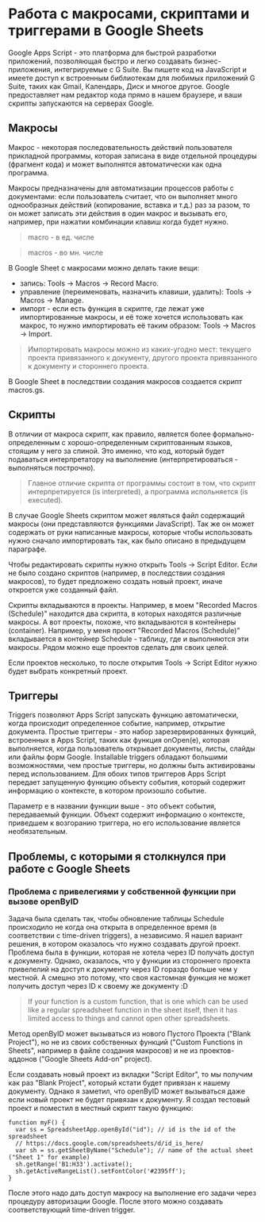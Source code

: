 # Работа с макросами, скриптами и триггерами в Google Sheets

Google Apps Script - это платформа для быстрой разработки приложений, позволяющая быстро и легко создавать бизнес-приложения, интегрируемые с G Suite. Вы пишете код на JavaScript и имеете доступ к встроенным библиотекам для любимых приложений G Suite, таких как Gmail, Календарь, Диск и многое другое. Google предоставляет нам редактор кода прямо в нашем браузере, и ваши скрипты запускаются на серверах Google.

## Макросы

Макрос - некоторая последовательность действий пользователя прикладной программы, которая записана в виде отдельной процедуры (фрагмент кода) и может выполнятся автоматически как одна программа.

Макросы предназначены для автоматизации процессов работы с документами: если пользователь считает, что он выполняет много однообразных действий (копирование, вставка и т.д.) раз за разом, то он может записать эти действия в один макрос и вызывать его, например, при нажатии комбинации клавиш когда будет нужно. 

> macro - в ед. числе

> macros - во мн. числе

В Google Sheet с макросами можно делать такие вещи:
 
 - запись: Tools -> Macros -> Record Macro.
 - управление (переименовать, назначить клавиши, удалить): Tools -> Macros -> Manage.
 - импорт - если есть функция в скрипте, где лежат уже импортированные макросы, и её тоже хочется использовать как макрос, то нужно импортировать её таким образом: Tools -> Macros -> Import.

 > Импортировать макросы можно из каких-угодно мест: текущего проекта привязанного к документу, другого проекта привязанного к документу и стороннего проекта.

В Google Sheet в последствии создания макросов создается скрипт macros.gs.

## Скрипты

В отличии от макроса скрипт, как правило, является более формально-определенным с хорошо-определенным скриптованным языков, стоящим у него за спиной. Это именно, что код, который будет подаваться интерпретатору на выполнение (интерпретироваться - выполняться построчно).

> Главное отличие скрипта от программы состоит в том, что скрипт интерпретируется (is interpreted), а программа испольняется (is executed).

В случае Google Sheets скриптом может являться файл содержащий макросы (они представляются функциями JavaScript). Так же он может содержать от руки написанные макросы, которые чтобы использовать нужно сначало импортировать так, как было описано в предыдущем параграфе.

Чтобы редактировать скрипты нужно открыть Tools -> Script Editor. Если не было создано скриптов (например, в последствии создания макросов), то будет предложено создать новый проект, иначе откроется уже созданный файл.

Скрипты вкладываются в проекты. Например, в моем "Recorded Macros (Schedule)" находится два скрипта, в которых находятся различные макросы. А вот проекты, похоже, что вкладываются в контейнеры (container). Например, у меня проект "Recorded Macros (Schedule)" вкладывается в контейнер Schedule - таблицу, где и выполняются эти макросы. Рядом можно еще проектов сделать для своих целей.

Если проектов несколько, то после открытия Tools -> Script Editor нужно будет выбрать конкретный проект.

## Триггеры

Triggers позволяют Apps Script запускать функцию автоматически, когда происходит определенное событие, например, открытие документа. Простые триггеры - это набор зарезервированных функций, встроенных в Apps Script, таких как функция onOpen(e), которая выполняется, когда пользователь открывает документы, листы, слайды или файлы форм Google. Installable triggers обладают большими возможностями, чем простые триггеры, но должны быть активированы перед использованием. Для обоих типов триггеров Apps Script передает запущенную функцию объекту события, который содержит информацию о контексте, в котором произошло событие.

Параметр e в названии функции выше - это объект события, передаваемый функции. Объект содержит информацию о контексте, приведшем к возгоранию триггера, но его использование является необязательным.

## Проблемы, с которыми я столкнулся при работе с Google Sheets

### Проблема с привелегиями у собственной функции при вызове openByID

Задача была сделать так, чтобы обновление таблицы Schedule происходило не когда она открыта в определенное время (в соответствии с time-driven triggers), а независимо. Я нашел вариант решения, в котором оказалось что нужно создавать другой проект. Проблема была в функции, которая не хотела через ID получать доступ к документу. Однако, оказалось, что у функции из стороннего проекта привелелий на доступ к документу через ID гораздо больше чем у местной. А смешно это потому, что своя кастомная функция не может получить доступ через ID к своему же документу :D

> If your function is a custom function, that is one which can be used like a regular spreadsheet function in the sheet itself, then it has limited access to things and cannot open other spreadsheets.

Метод openByID может вызываться из нового Пустого Проекта ("Blank Project"), но не из своих собственных функций ("Custom Functions in Sheets", например в файле создания макросов) и не из проектов-аддонов ("Google Sheets Add-on" project).

Если создавать новый проект из вкладки "Script Editor", то мы получим как раз "Blank Project", который кстати будет привязан к нашему документу. Однако я заметил, что openByID может вызываться даже если новый проект не будет привязан к документу. Я создал тестовый проект и поместил в местный скрипт такую функцию:

```
function myF() {
  var ss = SpreadsheetApp.openById("id"); // id is the id of the spreadsheet
  // https://docs.google.com/spreadsheets/d/id_is_here/
  var sh = ss.getSheetByName("Schedule"); // name of the actual sheet ("Sheet 1" for example)
  sh.getRange('B1:H33').activate();
  sh.getActiveRangeList().setFontColor('#2395ff');
}
```

После этого надо дать доступ макросу на выполнение его задачи через процедуру авторизации Google. После этого можно создавать соответствующий time-driven trigger.